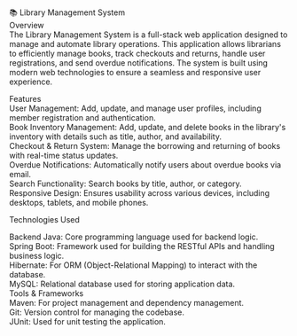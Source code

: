 📚 Library Management System <br/>
Overview <br/>
The Library Management System is a full-stack web application designed to manage and automate library operations. This application allows librarians to efficiently manage books, track checkouts and returns, handle user registrations, and send overdue notifications. The system is built using modern web technologies to ensure a seamless and responsive user experience.

Features <br/>
User Management: Add, update, and manage user profiles, including member registration and authentication. <br/>
Book Inventory Management: Add, update, and delete books in the library's inventory with details such as title, author, and availability. <br/>
Checkout & Return System: Manage the borrowing and returning of books with real-time status updates. <br/>
Overdue Notifications: Automatically notify users about overdue books via email. <br/>
Search Functionality: Search books by title, author, or category. <br/>
Responsive Design: Ensures usability across various devices, including desktops, tablets, and mobile phones. <br/>

Technologies Used <br/>

Backend
Java: Core programming language used for backend logic. <br/>
Spring Boot: Framework used for building the RESTful APIs and handling business logic. <br/>
Hibernate: For ORM (Object-Relational Mapping) to interact with the database. <br/>
MySQL: Relational database used for storing application data. <br/>
Tools & Frameworks <br/>
Maven: For project management and dependency management. <br/>
Git: Version control for managing the codebase. <br/>
JUnit: Used for unit testing the application. <br/>
